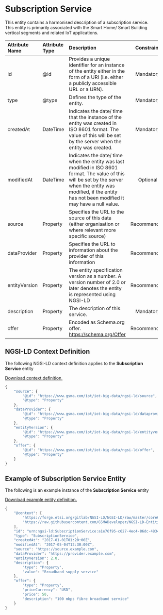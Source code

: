 # Subscription Service
This entity contains a harmonised description of a subscription service. This entity is primarily associated with the Smart Home/ Smart Building vertical segments and related IoT applications.

| Attribute Name | Attribute Type | Description | Constraint |
|:--- |:--- |:--- |:---:|
| id | @id | Provides a unique identifier for an instance of the entity either in the form of a URI (i.e. either a publicly accessible URL or a URN). | Mandatory |
| type | @type | Defines the type of the entity. | Mandatory |
| createdAt | DateTime | Indicates the date/ time that the instance of the entity was created in ISO 8601 format. The value of this will be set by the server when the entity was created. | Mandatory |
| modifiedAt | DateTime | Indicates the date/ time when the entity was last modified in ISO 8601 format. The value of this will be set by the server when the entity was modified, if the entity has not been modified it may have a null value. | Optional |
| source | Property | Specifies the URL to the source of this data (either organisation or where relevant more specific source) | Recommended |
| dataProvider | Property | Specifies the URL to information about the provider of this information | Recommended |
| entityVersion | Property | The entity specification version as a number. A version number of 2.0 or later denotes the entity is represented using NGSI-LD | Recommended |
| description | Property | The description of this service. | Mandatory |
| offer | Property | Encoded as Schema.org offer. https://schema.org/Offer | Recommended |

## NGSI-LD Context Definition
The following NGSI-LD context definition applies to the **Subscription Service** entity

[Download context definition.](../examples/Subscription-Service-context.jsonld)

```JavaScript
{
    "source": {
        "@id": "https://www.gsma.com/iot/iot-big-data/ngsi-ld/source",
        "@type": "Property"
    },
    "dataProvider": {
        "@id": "https://www.gsma.com/iot/iot-big-data/ngsi-ld/dataprovider",
        "@type": "Property"
    },
    "entityVersion": {
        "@id": "https://www.gsma.com/iot/iot-big-data/ngsi-ld/entityversion",
        "@type": "Property"
    },
    "offer": {
        "@id": "https://www.gsma.com/iot/iot-big-data/ngsi-ld/offer",
        "@type": "Property"
    }
}
```
## Example of Subscription Service Entity
The following is an example instance of the **Subscription Service** entity

[Download example entity definition.](../examples/Subscription-Service.jsonld)

```JavaScript
{
    "@context": [
        "https://forge.etsi.org/gitlab/NGSI-LD/NGSI-LD/raw/master/coreContext/ngsi-ld-core-context.json",
        "https://raw.githubusercontent.com/GSMADeveloper/NGSI-LD-Entities/master/examples/Subscription-Service-context.jsonld"
    ],
    "id": "urn:ngsi-ld:SubscriptionService:a1e76f95-c627-4ec4-86dc-483431d25352",
    "type": "SubscriptionService",
    "createdAt": "2017-01-01T01:20:00Z",
    "modifiedAt": "2017-05-04T12:30:00Z",
    "source": "https://source.example.com",
    "dataProvider": "https://provider.example.com",
    "entityVersion": 2.0,
    "description": {
        "type": "Property",
        "value": "Broadband supply service"
    },
    "offer": {
        "type": "Property",
        "priceCurrency": "USD",
        "price": 50,
        "description": "100 mbps fibre broadband service"
    }
}
```
